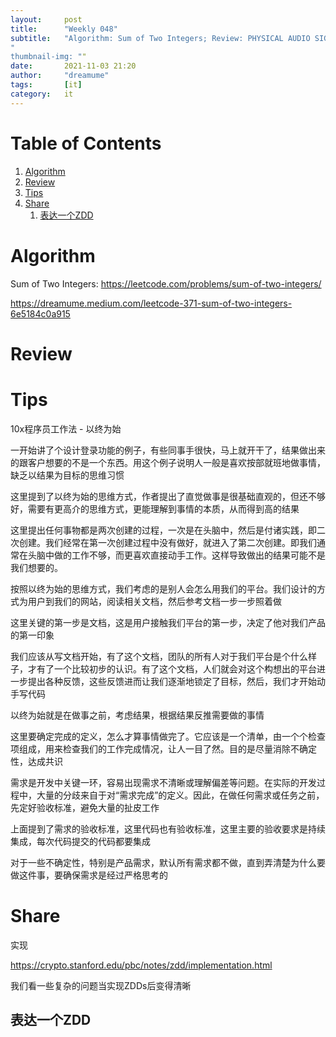 ```yaml
---
layout:     post
title:      "Weekly 048"
subtitle:   "Algorithm: Sum of Two Integers; Review: PHYSICAL AUDIO SIGNAL PROCESSING; Tips: geek nots; Share: Implementation"
"
thumbnail-img: ""
date:       2021-11-03 21:20
author:     "dreamume"
tags: 		[it]
category:   it
---
```

<head>
    <script src="https://cdn.mathjax.org/mathjax/latest/MathJax.js?config=TeX-AMS-MML_HTMLorMML" type="text/javascript"></script>
    <script type="text/x-mathjax-config">
        MathJax.Hub.Config({
            tex2jax: {
            skipTags: ['script', 'noscript', 'style', 'textarea', 'pre'],
            inlineMath: [['$','$']]
            }
        });
    </script>
</head>

# Table of Contents

1.  [Algorithm](#org2b80a51)
2.  [Review](#org1506670)
3.  [Tips](#orge2796f8)
4.  [Share](#orga3d0fe9)
    1.  [表达一个ZDD](#orgd17489c)


<a id="org2b80a51"></a>

# Algorithm

Sum of Two Integers: <https://leetcode.com/problems/sum-of-two-integers/>

<https://dreamume.medium.com/leetcode-371-sum-of-two-integers-6e5184c0a915>


<a id="org1506670"></a>

# Review


<a id="orge2796f8"></a>

# Tips

10x程序员工作法 - 以终为始

一开始讲了个设计登录功能的例子，有些同事手很快，马上就开干了，结果做出来的跟客户想要的不是一个东西。用这个例子说明人一般是喜欢按部就班地做事情，缺乏以结果为目标的思维习惯

这里提到了以终为始的思维方式，作者提出了直觉做事是很基础直观的，但还不够好，需要有更高介的思维方式，更能理解到事情的本质，从而得到高的结果

这里提出任何事物都是两次创建的过程，一次是在头脑中，然后是付诸实践，即二次创建。我们经常在第一次创建过程中没有做好，就进入了第二次创建。即我们通常在头脑中做的工作不够，而更喜欢直接动手工作。这样导致做出的结果可能不是我们想要的。

按照以终为始的思维方式，我们考虑的是别人会怎么用我们的平台。我们设计的方式为用户到我们的网站，阅读相关文档，然后参考文档一步一步照着做

这里关键的第一步是文档，这是用户接触我们平台的第一步，决定了他对我们产品的第一印象

我们应该从写文档开始，有了这个文档，团队的所有人对于我们平台是个什么样子，才有了一个比较初步的认识。有了这个文档，人们就会对这个构想出的平台进一步提出各种反馈，这些反馈进而让我们逐渐地锁定了目标，然后，我们才开始动手写代码

以终为始就是在做事之前，考虑结果，根据结果反推需要做的事情

这里要确定完成的定义，怎么才算事情做完了。它应该是一个清单，由一个个检查项组成，用来检查我们的工作完成情况，让人一目了然。目的是尽量消除不确定性，达成共识

需求是开发中关键一环，容易出现需求不清晰或理解偏差等问题。在实际的开发过程中，大量的分歧来自于对“需求完成”的定义。因此，在做任何需求或任务之前，先定好验收标准，避免大量的扯皮工作

上面提到了需求的验收标准，这里代码也有验收标准，这里主要的验收要求是持续集成，每次代码提交的代码都要集成

对于一些不确定性，特别是产品需求，默认所有需求都不做，直到弄清楚为什么要做这件事，要确保需求是经过严格思考的


<a id="orga3d0fe9"></a>

# Share

实现

<https://crypto.stanford.edu/pbc/notes/zdd/implementation.html>

我们看一些复杂的问题当实现ZDDs后变得清晰


<a id="orgd17489c"></a>

## 表达一个ZDD
